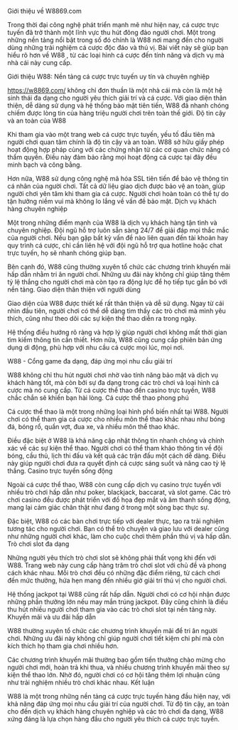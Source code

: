 
Giới thiệu về W8869.com

Trong thời đại công nghệ phát triển mạnh mẽ như hiện nay, cá cược trực tuyến đã trở thành một lĩnh vực thu hút đông đảo người chơi. Một trong những nền tảng nổi bật trong số đó chính là W88 nơi mang đến cho người dùng những trải nghiệm cá cược độc đáo và thú vị. Bài viết này sẽ giúp bạn hiểu rõ hơn về W88 , từ các loại hình cá cược đến tính năng và dịch vụ mà nhà cái này cung cấp.

Giới thiệu W88: Nền tảng cá cược trực tuyến uy tín và chuyên nghiệp

https://w8869.com/ không chỉ đơn thuần là một nhà cái mà còn là một hệ sinh thái đa dạng cho người yêu thích giải trí và cá cược. Với giao diện thân thiện, dễ dàng sử dụng và hệ thống bảo mật tiên tiến, W88 đã nhanh chóng chiếm được lòng tin của hàng triệu người chơi trên toàn thế giới.
Độ tin cậy và an toàn của W88

Khi tham gia vào một trang web cá cược trực tuyến, yếu tố đầu tiên mà người chơi quan tâm chính là độ tin cậy và an toàn. W88 sở hữu giấy phép hoạt động hợp pháp cùng với các chứng nhận từ các cơ quan chức năng có thẩm quyền. Điều này đảm bảo rằng mọi hoạt động cá cược tại đây đều minh bạch và công bằng.

Hơn nữa, W88 sử dụng công nghệ mã hóa SSL tiên tiến để bảo vệ thông tin cá nhân của người chơi. Tất cả dữ liệu giao dịch được bảo vệ an toàn, giúp người chơi yên tâm khi tham gia cá cược. Người chơi hoàn toàn có thể tự do tận hưởng niềm vui mà không lo lắng về vấn đề bảo mật.
Dịch vụ khách hàng chuyên nghiệp

Một trong những điểm mạnh của W88 là dịch vụ khách hàng tận tình và chuyên nghiệp. Đội ngũ hỗ trợ luôn sẵn sàng 24/7 để giải đáp mọi thắc mắc của người chơi. Nếu bạn gặp bất kỳ vấn đề nào liên quan đến tài khoản hay quy trình cá cược, chỉ cần liên hệ với đội ngũ hỗ trợ qua hotline hoặc chat trực tuyến, họ sẽ nhanh chóng giúp bạn.

Bên cạnh đó, W88 cũng thường xuyên tổ chức các chương trình khuyến mãi hấp dẫn nhằm tri ân người chơi. Những ưu đãi này không chỉ giúp tăng thêm tỷ lệ thắng cho người chơi mà còn tạo ra động lực để họ tiếp tục gắn bó với nền tảng.
Giao diện thân thiện với người dùng

Giao diện của W88 được thiết kế rất thân thiện và dễ sử dụng. Ngay từ cái nhìn đầu tiên, người chơi có thể dễ dàng tìm thấy các trò chơi mà mình yêu thích, cũng như theo dõi các sự kiện thể thao diễn ra trong ngày.

Hệ thống điều hướng rõ ràng và hợp lý giúp người chơi không mất thời gian tìm kiếm thông tin cần thiết. Hơn nữa, W88 cũng cung cấp phiên bản ứng dụng di động, phù hợp với nhu cầu cá cược mọi lúc, mọi nơi.

W88 - Cổng game đa dạng, đáp ứng mọi nhu cầu giải trí

W88 không chỉ thu hút người chơi nhờ vào tính năng bảo mật và dịch vụ khách hàng tốt, mà còn bởi sự đa dạng trong các trò chơi và loại hình cá cược mà nó cung cấp. Từ cá cược thể thao đến casino trực tuyến, W88 chắc chắn sẽ khiến bạn hài lòng.
Cá cược thể thao phong phú

Cá cược thể thao là một trong những loại hình phổ biến nhất tại W88. Người chơi có thể tham gia cá cược cho nhiều môn thể thao khác nhau như bóng đá, bóng rổ, quần vợt, đua xe, và nhiều môn thể thao khác.

Điều đặc biệt ở W88 là khả năng cập nhật thông tin nhanh chóng và chính xác về các sự kiện thể thao. Người chơi có thể tham khảo thông tin về đội bóng, cầu thủ, lịch thi đấu và kết quả các trận đấu một cách dễ dàng. Điều này giúp người chơi đưa ra quyết định cá cược sáng suốt và nâng cao tỷ lệ thắng.
Casino trực tuyến sống động

Ngoài cá cược thể thao, W88 còn cung cấp dịch vụ casino trực tuyến với nhiều trò chơi hấp dẫn như poker, blackjack, baccarat, và slot game. Các trò chơi casino đều được phát triển với đồ họa đẹp mắt và âm thanh sống động, mang lại cảm giác chân thật như đang ở trong một sòng bạc thực sự.

Đặc biệt, W88 có các bàn chơi trực tiếp với dealer thực, tạo ra trải nghiệm tương tác cho người chơi. Bạn có thể trò chuyện và giao lưu với dealer cũng như những người chơi khác, làm cho cuộc chơi thêm phần thú vị và hấp dẫn.
Trò chơi slot đa dạng

Những người yêu thích trò chơi slot sẽ không phải thất vọng khi đến với W88. Trang web này cung cấp hàng trăm trò chơi slot với chủ đề và phong cách khác nhau. Mỗi trò chơi đều có những đặc điểm riêng, từ cách chơi đến mức thưởng, hứa hẹn mang đến nhiều giờ giải trí thú vị cho người chơi.

Hệ thống jackpot tại W88 cũng rất hấp dẫn. Người chơi có cơ hội nhận được những phần thưởng lớn nếu may mắn trúng jackpot. Đây cũng chính là điều thu hút nhiều người chơi tham gia vào các trò chơi slot tại nền tảng này.
Khuyến mãi và ưu đãi hấp dẫn

W88 thường xuyên tổ chức các chương trình khuyến mãi để tri ân người chơi. Những ưu đãi này không chỉ giúp người chơi tiết kiệm chi phí mà còn kích thích họ tham gia chơi nhiều hơn.

Các chương trình khuyến mãi thường bao gồm tiền thưởng chào mừng cho người chơi mới, hoàn trả khi thua, và nhiều chương trình khuyến mãi theo sự kiện thể thao lớn. Nhờ đó, người chơi có cơ hội tăng thêm lợi nhuận cũng như trải nghiệm nhiều trò chơi khác nhau.
Kết luận

W88 là một trong những nền tảng cá cược trực tuyến hàng đầu hiện nay, với khả năng đáp ứng mọi nhu cầu giải trí của người chơi. Từ độ tin cậy, an toàn cho đến dịch vụ khách hàng chuyên nghiệp và các trò chơi đa dạng, W88 xứng đáng là lựa chọn hàng đầu cho người yêu thích cá cược trực tuyến.
